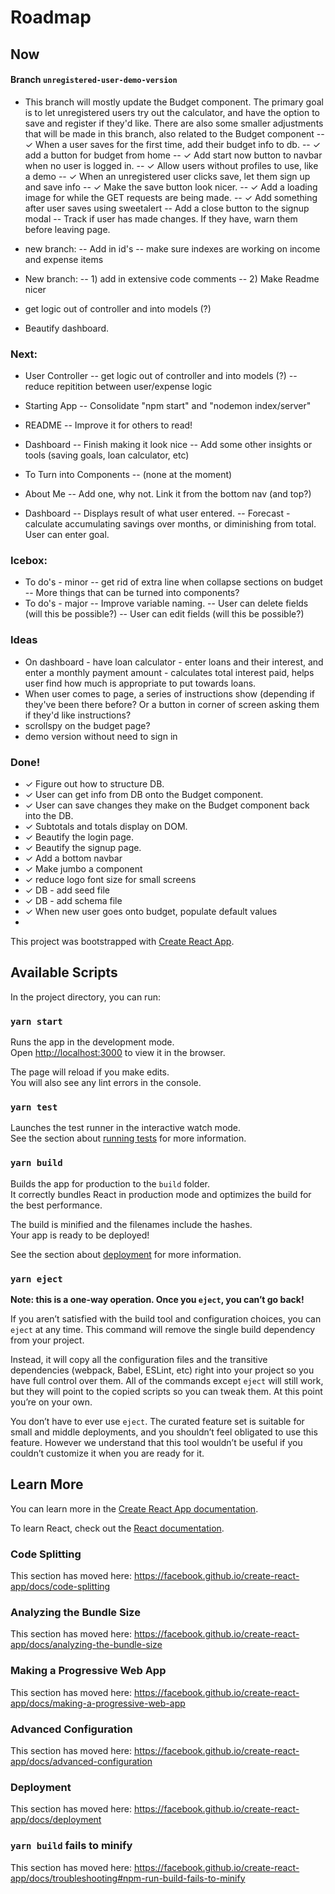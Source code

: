 # Roadmap

## Now
#### Branch `unregistered-user-demo-version`
- This branch will mostly update the Budget component.  The primary goal is to let unregistered users try out the calculator, and have the option to save and register if they'd like.  There are also some smaller adjustments that will be made in this branch, also related to the Budget component
-- ✓ When a user saves for the first time, add their budget info to db.
-- ✓ add a button for budget from home
-- ✓ Add start now button to navbar when no user is logged in.
-- ✓ Allow users without profiles to use, like a demo
-- ✓ When an unregistered user clicks save, let them sign up and save info
-- ✓ Make the save button look nicer.
-- ✓ Add a loading image for while the GET requests are being made.
-- ✓ Add something after user saves using sweetalert
-- Add a close button to the signup modal
-- Track if user has made changes.  If they have, warn them before leaving page.

- new branch:
-- Add in id's
-- make sure indexes are working on income and expense items

- New branch: 
-- 1) add in extensive code comments
-- 2) Make Readme nicer

- get logic out of controller and into models (?)
- Beautify dashboard.

### Next:
- User Controller
-- get logic out of controller and into models (?)
-- reduce repitition between user/expense logic

- Starting App
-- Consolidate "npm start" and "nodemon index/server"

- README
-- Improve it for others to read!

- Dashboard
-- Finish making it look nice
-- Add some other insights or tools (saving goals, loan calculator, etc)

- To Turn into Components
-- (none at the moment)

- About Me
-- Add one, why not.  Link it from the bottom nav (and top?)

- Dashboard
-- Displays result of what user entered.
-- Forecast - calculate accumulating savings over months, or diminishing from total.  User can enter goal.



### Icebox:
- To do's - minor
-- get rid of extra line when collapse sections on budget
-- More things that can be turned into components?
- To do's - major
-- Improve variable naming.
-- User can delete fields (will this be possible?)
-- User can edit fields (will this be possible?)



### Ideas
- On dashboard - have loan calculator - enter loans and their interest, and enter a monthly payment amount - calculates total interest paid, helps user find how much is appropriate to put towards loans.
- When user comes to page, a series of instructions show (depending if they've been there before?  Or a button in corner of screen asking them if they'd like instructions?
- scrollspy on the budget page?
- demo version without need to sign in

### Done!
- ✓ Figure out how to structure DB.
- ✓ User can get info from DB onto the Budget component.
- ✓ User can save changes they make on the Budget component back into the DB.
- ✓ Subtotals and totals display on DOM.
- ✓ Beautify the login page.
- ✓ Beautify the signup page.
- ✓ Add a bottom navbar
- ✓ Make jumbo a component
- ✓ reduce logo font size for small screens
- ✓ DB - add seed file
- ✓ DB - add schema file
- ✓ When new user goes onto budget, populate default values
- 



This project was bootstrapped with [Create React App](https://github.com/facebook/create-react-app).

## Available Scripts

In the project directory, you can run:

### `yarn start`

Runs the app in the development mode.<br />
Open [http://localhost:3000](http://localhost:3000) to view it in the browser.

The page will reload if you make edits.<br />
You will also see any lint errors in the console.

### `yarn test`

Launches the test runner in the interactive watch mode.<br />
See the section about [running tests](https://facebook.github.io/create-react-app/docs/running-tests) for more information.

### `yarn build`

Builds the app for production to the `build` folder.<br />
It correctly bundles React in production mode and optimizes the build for the best performance.

The build is minified and the filenames include the hashes.<br />
Your app is ready to be deployed!

See the section about [deployment](https://facebook.github.io/create-react-app/docs/deployment) for more information.

### `yarn eject`

**Note: this is a one-way operation. Once you `eject`, you can’t go back!**

If you aren’t satisfied with the build tool and configuration choices, you can `eject` at any time. This command will remove the single build dependency from your project.

Instead, it will copy all the configuration files and the transitive dependencies (webpack, Babel, ESLint, etc) right into your project so you have full control over them. All of the commands except `eject` will still work, but they will point to the copied scripts so you can tweak them. At this point you’re on your own.

You don’t have to ever use `eject`. The curated feature set is suitable for small and middle deployments, and you shouldn’t feel obligated to use this feature. However we understand that this tool wouldn’t be useful if you couldn’t customize it when you are ready for it.

## Learn More

You can learn more in the [Create React App documentation](https://facebook.github.io/create-react-app/docs/getting-started).

To learn React, check out the [React documentation](https://reactjs.org/).

### Code Splitting

This section has moved here: https://facebook.github.io/create-react-app/docs/code-splitting

### Analyzing the Bundle Size

This section has moved here: https://facebook.github.io/create-react-app/docs/analyzing-the-bundle-size

### Making a Progressive Web App

This section has moved here: https://facebook.github.io/create-react-app/docs/making-a-progressive-web-app

### Advanced Configuration

This section has moved here: https://facebook.github.io/create-react-app/docs/advanced-configuration

### Deployment

This section has moved here: https://facebook.github.io/create-react-app/docs/deployment

### `yarn build` fails to minify

This section has moved here: https://facebook.github.io/create-react-app/docs/troubleshooting#npm-run-build-fails-to-minify
